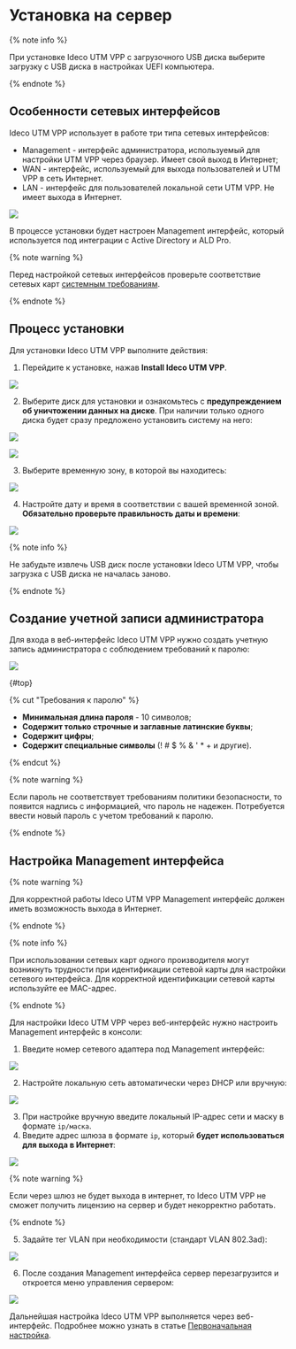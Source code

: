 # Установка на сервер

{% note info %}

При установке Ideco UTM VPP с загрузочного USB диска выберите загрузку с USB диска в настройках UEFI компьютера.

{% endnote %}

## Особенности сетевых интерфейсов
Ideco UTM VPP использует в работе три типа сетевых интерфейсов:
* Management - интерфейс администратора, используемый для настройки UTM VPP через браузер. Имеет свой выход в Интернет;
* WAN - интерфейс, используемый для выхода пользователей и UTM VPP в сеть Интернет.
* LAN - интерфейс для пользователей локальной сети UTM VPP. Не имеет выхода в Интернет.

![](../../_images/setup.png)

В процессе установки будет настроен Management интерфейс, который используется под интеграции с Active Directory и ALD Pro.

{% note warning %}

Перед настройкой сетевых интерфейсов проверьте соответствие сетевых карт [системным требованиям](../general/data-update-source-utm-vpp.md).

{% endnote %}

## Процесс установки
Для установки Ideco UTM VPP выполните действия:
1. Перейдите к установке, нажав **Install Ideco UTM VPP**.

![](../../_images/setup11.png)

2. Выберите диск для установки и ознакомьтесь с **предупреждением об уничтожении данных на диске**. При наличии только одного диска будет сразу предложено установить систему на него:

![](../../_images/setup1.png)

![](../../_images/setup2.png)

3. Выберите временную зону, в которой вы находитесь:

![](../../_images/setup3.png)

4. Настройте дату и время в соответствии с вашей временной зоной. **Обязательно проверьте правильность даты и времени**:

![](../../_images/setup4.png)

{% note info %}

Не забудьте извлечь USB диск после установки Ideco UTM VPP, чтобы загрузка с USB диска не началась заново.

{% endnote %}

## Создание учетной записи администратора

Для входа в веб-интерфейс Ideco UTM VPP нужно создать учетную запись администратора с соблюдением требований к паролю:

![](../../_images/setup5.png)

{#top}

{% cut "Требования к паролю" %}

* **Минимальная длина пароля** - 10 символов;
* **Cодержит только строчные и заглавные латинские буквы**;
* **Содержит цифры**;
* **Содержит специальные символы** (! # $ % & ' * + и другие).

{% endcut %}

{% note warning %}

Если пароль не соответствует требованиям политики безопасности, то появится надпись с информацией, что пароль не надежен. Потребуется ввести новый пароль с учетом требований к паролю.

{% endnote %}

## Настройка Management интерфейса 

{% note warning %}

Для корректной работы Ideco UTM VPP Management интерфейс должен иметь возможность выхода в Интернет.

{% endnote %}

{% note info %}

При использовании сетевых карт одного производителя могут возникнуть трудности при идентификации сетевой карты для настройки сетевого интерфейса.
Для корректной идентификации сетевой карты используйте ее MAC-адрес.

{% endnote %}

Для настройки Ideco UTM VPP через веб-интерфейс нужно настроить Management интерфейс в консоли: 

1. Введите номер сетевого адаптера под Management интерфейс:

![](../../_images/setup6.png)

2. Настройте локальную сеть автоматически через DHCP или вручную:

![](../../_images/setup7.png)

3. При настройке вручную введите локальный IP-адрес сети и маску в формате `ip/маска`.
4. Введите адрес шлюза в формате `ip`, который **будет использоваться для выхода в Интернет**:

![](../../_images/setup8.png)

{% note warning %}

Если через шлюз не будет выхода в интернет, то Ideco UTM VPP не сможет получить лицензию на сервер и будет некорректно работать.

{% endnote %}

5. Задайте тег VLAN при необходимости (стандарт VLAN 802.3ad):

![](../../_images/setup9.png)

6. После создания Management интерфейса cервер перезагрузится и откроется меню управления сервером:

![](../../_images/setup10.png)

Дальнейшая настройка Ideco UTM VPP выполняется через веб-интерфейс. Подробнее можно узнать в статье [Первоначальная настройка](../initial-setup/initial-setup-web.md).